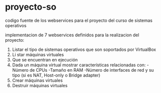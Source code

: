 # proyecto-so
codigo fuente de los webservices para el proyecto del curso de sistemas operativos

implementacion de 7 webservices definidos para la realizacion del proyecto:

1. Listar el tipo de sistemas operativos que son soportados por VirtualBox
2. Li star máquinas virtuales
3. Que se encuentran en ejecución
4. Dada un máquina virtual mostrar características relacionadas con:
    -Número de CPUs
    -Tamaño en RAM
    -Número de interfaces de red y su tipo (si es NAT, Host-only o Bridge adapter)
5. Crear máquinas virtuales
6. Destruir máquinas virtuales

